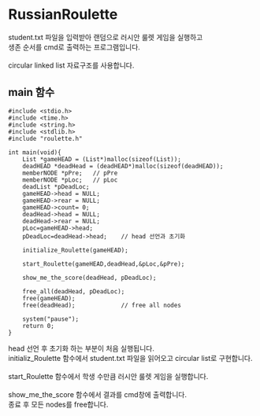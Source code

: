 # RussianRoulette  
 student.txt 파일을 입력받아 랜덤으로 러시안 룰렛 게임을 실행하고  
 생존 순서를 cmd로 출력하는 프로그램입니다.  
 <br />
 circular linked list 자료구조를 사용합니다.

## main 함수
```
#include <stdio.h>
#include <time.h>
#include <string.h>
#include <stdlib.h>
#include "roulette.h"

int main(void){
	List *gameHEAD = (List*)malloc(sizeof(List));
	deadHEAD *deadHead = (deadHEAD*)malloc(sizeof(deadHEAD));
	memberNODE *pPre;	// pPre
	memberNODE *pLoc;	// pLoc
	deadList *pDeadLoc;
	gameHEAD->head = NULL;
	gameHEAD->rear = NULL;
	gameHEAD->count= 0;		
	deadHead->head = NULL;
	deadHead->rear = NULL;
	pLoc=gameHEAD->head;
	pDeadLoc=deadHead->head;	// head 선언과 초기화

	initialize_Roulette(gameHEAD);
	
	start_Roulette(gameHEAD,deadHead,&pLoc,&pPre);
	
	show_me_the_score(deadHead, pDeadLoc);
	
	free_all(deadHead, pDeadLoc);
	free(gameHEAD);
	free(deadHead);				// free all nodes
	
	system("pause");
	return 0;
}
```
  head 선언 후 초기화 하는 부분이 처음 실행됩니다.  
  initializ_Roulette 함수에서 student.txt 파일을 읽어오고 circular list로 구현합니다.  
  <br />
  start_Roulette 함수에서 학생 수만큼 러시안 룰렛 게임을 실행합니다.  
  <br />
  show_me_the_score 함수에서 결과를 cmd창에 출력합니다.
  <br />
  종료 후 모든 nodes를 free합니다.
 
 ## 
